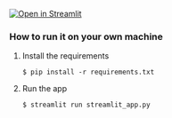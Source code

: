 [![Open in Streamlit](https://static.streamlit.io/badges/streamlit_badge_black_white.svg)](https://asd-detection-system.streamlit.app/)

### How to run it on your own machine

1. Install the requirements

   ```
   $ pip install -r requirements.txt
   ```

2. Run the app

   ```
   $ streamlit run streamlit_app.py
   ```
